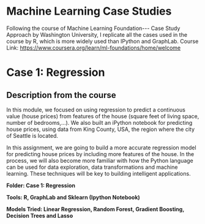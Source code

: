 # Machine Learning Case Studies
Following the course of Machine Learning Foundation--- Case Study Approach by Washington University, I replicate all the cases used in the course by R, which is more widely used than IPython and GraphLab.  Course Link: https://www.coursera.org/learn/ml-foundations/home/welcome 

# Case 1: Regression

## Description from the course 

In this module, we focused on using regression to predict a continuous value (house prices) from features of the house (square feet of living space, number of bedrooms,...). We also built an iPython notebook for predicting house prices, using data from King County, USA, the region where the city of Seattle is located.

In this assignment, we are going to build a more accurate regression model for predicting house prices by including more features of the house. In the process, we will also become more familiar with how the Python language can be used for data exploration, data transformations and machine learning. These techniques will be key to building intelligent applications.

**Folder: Case 1: Regression**

**Tools: R, GraphLab and Sklearn (Ipython Notebook)**

**Models Tried: Linear Regression, Random Forest, Gradient Boosting, Decision Trees and Lasso**
